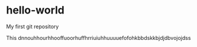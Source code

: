 # hello-world
My first git repository

This dnnouhhourhhooffuoorhuffhrriuiuhhuuuuefofohkbbdskkbjdjdbvojojdss
